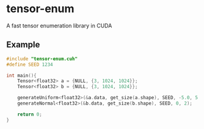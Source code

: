 # tensor-enum
A fast tensor enumeration library in CUDA


## Example
```c
#include "tensor-enum.cuh"
#define SEED 1234

int main(){
    Tensor<float32> a = {NULL, {3, 1024, 1024}};
    Tensor<float32> b = {NULL, {3, 1024, 1024}}; 

    generateUniform<float32>(&a.data, get_size(a.shape), SEED, -5.0, 5.0);
    generateNormal<float32>(&b.data, get_size(b.shape), SEED, 0, 2);

    return 0;
}
```
